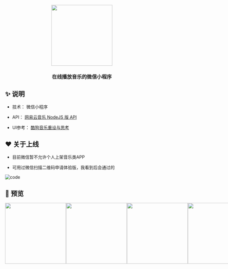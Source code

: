 <p align="center">
   <img width="200" src="http://img.coder.wang/logo.png">
</p>

<h3 align="center">在线播放音乐的微信小程序</h3>

## ✨   说明

- 技术： 微信小程序


-  API： [网易云音乐 NodeJS 版 API](https://binaryify.github.io/NeteaseCloudMusicApi/#/ "网易云音乐 NodeJS 版 API") 


-  UI参考：  [酷狗音乐重设与思考](https://www.zcool.com.cn/work/ZNDQyMzgyNDg=.html "酷狗音乐重设与思考")

## ❤️ 关于上线

- 目前微信暂不允许个人上架音乐类APP


- 可用过微信扫描二维码申请体验版，我看到后会通过的

 ![code](http://img.coder.wang/code.png)

## 🌈 预览

<div style="display:flex">
   <div><image src="http://img.coder.wang/index.png" width="200px"/></div>
   <div><image src="http://img.coder.wang/songList.png" width="200px"/></div>
   <div><image src="http://img.coder.wang/player.png" width="200px"/></div>
   <div><image src="http://img.coder.wang/hotList.png" width="200px"/></div>
</div>

